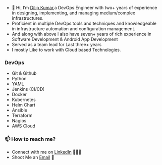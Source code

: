 - 👋 Hi, I’m [Dilip Kumar](https://www.linkedin.com/in/dilip-k-23535420/),a DevOps Engineer with two+ years of experience in designing, implementing, and managing medium/complex infrastructures.
- Proficient in multiple DevOps tools and techniques and knowledgeable in infrastructure automation and configuration management.
- And along with above I also have seven+ years of rich experience in Software Development & Android App Development
- Served as a team lead for Last three+ years
- I mostly Like to work with Cloud based Technologies.

### DevOps
- Git & Github
- Python
- YAML
- Jenkins (CI/CD)
- Docker
- Kubernetes
- Helm Chart
- Ansible
- Terraform
- Nagios
- AWS Cloud
  


### 📫 How to reach me?

 - Connect with me on [LinkedIn](https://www.linkedin.com/in/dilip-k-23535420/) 👨🏻‍💻
 - Shoot Me an [Email](mailto:dilip.web7@gmail.com) 💌

